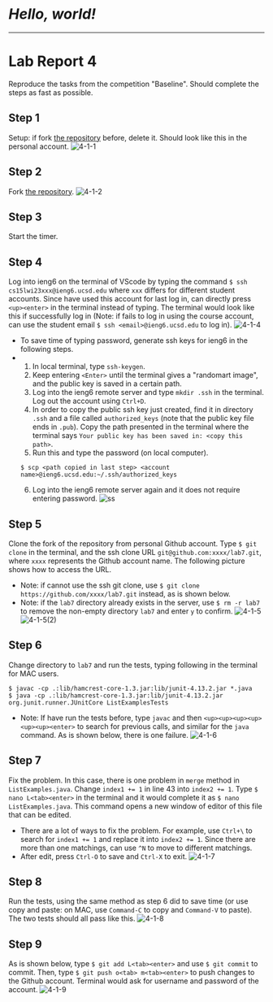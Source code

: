 # ***Hello, world!***

---
# **Lab Report 4**
Reproduce the tasks from the competition "Baseline". Should complete the steps as fast as possible.

## Step 1
Setup: if fork [the repository](https://github.com/ucsd-cse15l-w23/lab7) before, delete it. Should look like this in the personal account.
![4-1-1](https://user-images.githubusercontent.com/122497181/221335426-00b7079f-f915-4b71-8d83-ee7ad1fa43fd.png)

## Step 2
Fork [the repository](https://github.com/ucsd-cse15l-w23/lab7).
![4-1-2](https://user-images.githubusercontent.com/122497181/221335461-066dd439-4d78-4c73-8a6c-90d0d3e0dba9.png)

## Step 3
Start the timer.

## Step 4
Log into ieng6 on the terminal of VScode by typing the command `$ ssh cs15lwi23xxx@ieng6.ucsd.edu` where `xxx` differs for different student accounts. Since have used this account for last log in, can directly press `<up><enter>` in the terminal instead of typing. The terminal would look like this if successfully log in (Note: if fails to log in using the course account, can use the student email `$ ssh <email>@ieng6.ucsd.edu` to log in).
![4-1-4](https://user-images.githubusercontent.com/122497181/221335464-84380fa2-23ff-4bec-99ff-ddb61bc33361.png)
* To save time of typing password, generate ssh keys for ieng6 in the following steps.
* 1. In local terminal, type `ssh-keygen`.
  2. Keep entering `<Enter>` until the terminal gives a "randomart image", and the public key is saved in a certain path. 
  3. Log into the ieng6 remote server and type `mkdir .ssh` in the terminal. Log out the account using `Ctrl+D`.
  4. In order to copy the public ssh key just created, find it in directory `.ssh` and a file called `authorized_keys` (note that the public key file ends in `.pub`). Copy the path presented in the terminal where the terminal says `Your public key has been saved in: <copy this path>`.
  5. Run this and type the password (on local computer).
  ```
  $ scp <path copied in last step> <account name>@ieng6.ucsd.edu:~/.ssh/authorized_keys
  ```
  6. Log into the ieng6 remote server again and it does not require entering password.
  ![ss](https://user-images.githubusercontent.com/122497181/224210716-3cce71d7-bdd2-47bc-b119-3fee0ae68ccf.png)

## Step 5
Clone the fork of the repository from personal Github account. Type `$ git clone` in the terminal, and the ssh clone URL `git@github.com:xxxx/lab7.git`, where `xxxx` represents the Github account name. The following picture shows how to access the URL.
* Note: if cannot use the ssh git clone, use `$ git clone https://github.com/xxxx/lab7.git` instead, as is shown below.
* Note: if the `lab7` directory already exists in the server, use `$ rm -r lab7` to remove the non-empty directory `lab7` and enter `y` to confirm.
![4-1-5](https://user-images.githubusercontent.com/122497181/221335468-09bacd76-839d-4388-b17e-562490b5472d.png)
![4-1-5(2)](https://user-images.githubusercontent.com/122497181/221335470-629d5ef1-b36b-4f0c-b9a2-e7924b5f3820.png)

## Step 6
Change directory to `lab7` and run the tests, typing following in the terminal for MAC users.
```
$ javac -cp .:lib/hamcrest-core-1.3.jar:lib/junit-4.13.2.jar *.java
$ java -cp .:lib/hamcrest-core-1.3.jar:lib/junit-4.13.2.jar org.junit.runner.JUnitCore ListExamplesTests
```
* Note: If have run the tests before, type `javac` and then `<up><up><up><up><up><up><enter>` to search for previous calls, and similar for the `java` command. As is shown below, there is one failure.
![4-1-6](https://user-images.githubusercontent.com/122497181/221335981-ff370f32-202c-4c91-86c8-dee8539c362a.png)

## Step 7
Fix the problem. In this case, there is one problem in `merge` method in `ListExamples.java`. Change `index1 += 1` in line 43 into `index2 += 1`. Type `$ nano L<tab><enter>` in the terminal and it would complete it as `$ nano ListExamples.java`. This command opens a new window of editor of this file that can be edited. 
* There are a lot of ways to fix the problem. For example, use `Ctrl+\` to search for `index1 += 1` and replace it into `index2 += 1`. Since there are more than one matchings, can use `^N` to move to different matchings.
* After edit, press `Ctrl-O` to save and `Ctrl-X` to exit.
![4-1-7](https://user-images.githubusercontent.com/122497181/221335479-2a534ae4-f62a-4e57-905d-1683efdab3a8.png)

## Step 8
Run the tests, using the same method as step 6 did to save time (or use copy and paste: on MAC, use `Command-C` to copy and `Command-V` to paste). The two tests should all pass like this.
![4-1-8](https://user-images.githubusercontent.com/122497181/221335480-8c218c95-db93-4699-9e00-9db6c1ccc287.png)

## Step 9
As is shown below, type `$ git add L<tab><enter>` and use `$ git commit` to commit. Then, type `$ git push o<tab> m<tab><enter>` to push changes to the Github account. Terminal would ask for username and password of the account.
![4-1-9](https://user-images.githubusercontent.com/122497181/221335484-d02b8a6d-553b-4a21-b861-07b893b0cac5.png)

